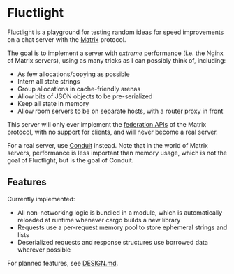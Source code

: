 # Fluctlight

Fluctlight is a playground for testing random ideas for speed improvements on a
chat server with the [Matrix](matrix.org) protocol.

The goal is to implement a server with _extreme_ performance (i.e. the Nginx of
Matrix servers), using as many tricks as I can possibly think of, including:
* As few allocations/copying as possible
* Intern all state strings
* Group allocations in cache-friendly arenas
* Allow bits of JSON objects to be pre-serialized
* Keep all state in memory
* Allow room servers to be on separate hosts, with a router proxy in front

This server will only ever implement the [federation APIs] of the Matrix
protocol, with no support for clients, and will never become a real server.

[federation APIs]: https://spec.matrix.org/latest/server-server-api/

For a real server, use [Conduit] instead. Note that in the world of Matrix
servers, performance is less important than memory usage, which is not the goal
of Fluctlight, but is the goal of Conduit.

[Conduit]: https://gitlab.com/famedly/conduit

## Features

Currently implemented:
* All non-networking logic is bundled in a module, which is automatically
  reloaded at runtime whenever cargo builds a new library
* Requests use a per-request memory pool to store ephemeral strings and lists
* Deserialized requests and response structures use borrowed data wherever
  possible

For planned features, see [DESIGN.md](./DESIGN.md).
